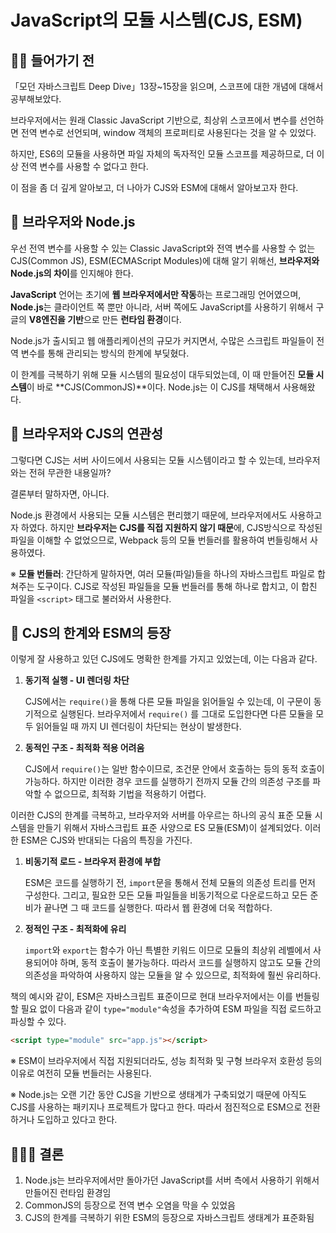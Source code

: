 # JavaScript의 모듈 시스템(CJS, ESM)

## ✋🏻 들어가기 전

「모던 자바스크립트 Deep Dive」13장~15장을 읽으며, 스코프에 대한 개념에 대해서 공부해보았다.

브라우저에서는 원래 Classic JavaScript 기반으로, 최상위 스코프에서 변수를 선언하면 전역 변수로 선언되며, window 객체의 프로퍼티로 사용된다는 것을 알 수 있었다.

하지만, ES6의 모듈을 사용하면 파일 자체의 독자적인 모듈 스코프를 제공하므로, 더 이상 전역 변수를 사용할 수 없다고 한다.

이 점을 좀 더 깊게 알아보고, 더 나아가 CJS와 ESM에 대해서 알아보고자 한다.

## 🤔 브라우저와 Node.js

우선 전역 변수를 사용할 수 있는 Classic JavaScript와 전역 변수를 사용할 수 없는 CJS(Common JS), ESM(ECMAScript Modules)에 대해 알기 위해선, **브라우저와 Node.js의 차이**를 인지해야 한다.

**JavaScript** 언어는 초기에 **웹 브라우저에서만 작동**하는 프로그래밍 언어였으며, **Node.js**는 클라이언트 쪽 뿐만 아니라, 서버 쪽에도 JavaScript를 사용하기 위해서 구글의 **V8엔진을 기반**으로 만든 **런타임 환경**이다.

Node.js가 출시되고 웹 애플리케이션의 규모가 커지면서, 수많은 스크립트 파일들이 전역 변수를 통해 관리되는 방식의 한계에 부딪혔다.

이 한계를 극복하기 위해 모듈 시스템의 필요성이 대두되었는데, 이 때 만들어진 **모듈 시스템**이 바로 **CJS(CommonJS)**이다. Node.js는 이 CJS를 채택해서 사용해왔다.

## 🤔 브라우저와 CJS의 연관성

그렇다면 CJS는 서버 사이드에서 사용되는 모듈 시스템이라고 할 수 있는데, 브라우저와는 전혀 무관한 내용일까?

결론부터 말하자면, 아니다.

Node.js 환경에서 사용되는 모듈 시스템은 편리했기 때문에, 브라우저에서도 사용하고자 하였다. 하지만 **브라우저는** **CJS를 직접 지원하지 않기 때문**에, CJS방식으로 작성된 파일을 이해할 수 없었으므로, Webpack 등의 모듈 번들러를 활용하여 번들링해서 사용하였다.

※ **모듈 번들러**: 간단하게 말하자면, 여러 모듈(파일)들을 하나의 자바스크립트 파일로 합쳐주는 도구이다. CJS로 작성된 파일들을 모듈 번들러를 통해 하나로 합치고, 이 합친 파일을 `<script>` 태그로 불러와서 사용한다.

## 🤔 CJS의 한계와 ESM의 등장

이렇게 잘 사용하고 있던 CJS에도 명확한 한계를 가지고 있었는데, 이는 다음과 같다.

1. **동기적 실행 - UI 렌더링 차단**

   CJS에서는 `require()`을 통해 다른 모듈 파일을 읽어들일 수 있는데, 이 구문이 동기적으로 실행된다. 브라우저에서 `require()` 를 그대로 도입한다면 다른 모듈을 모두 읽어들일 때 까지 UI 렌더링이 차단되는 현상이 발생한다.

2. **동적인 구조 - 최적화 적용 어려움**

   CJS에서 `require()`는 일반 함수이므로, 조건문 안에서 호출하는 등의 동적 호출이 가능하다. 하지만 이러한 경우 코드를 실행하기 전까지 모듈 간의 의존성 구조를 파악할 수 없으므로, 최적화 기법을 적용하기 어렵다.

이러한 CJS의 한계를 극복하고, 브라우저와 서버를 아우르는 하나의 공식 표준 모듈 시스템을 만들기 위해서 자바스크립트 표준 사양으로 ES 모듈(ESM)이 설계되었다. 이러한 ESM은 CJS와 반대되는 다음의 특징을 가진다.

1. **비동기적 로드 - 브라우저 환경에 부합**

   ESM은 코드를 실행하기 전, `import`문을 통해서 전체 모듈의 의존성 트리를 먼저 구성한다. 그리고, 필요한 모든 모듈 파일들을 비동기적으로 다운로드하고 모든 준비가 끝나면 그 때 코드를 실행한다. 따라서 웹 환경에 더욱 적합하다.

2. **정적인 구조 - 최적화에 유리**

   `import`와 `export`는 함수가 아닌 특별한 키워드 이므로 모듈의 최상위 레벨에서 사용되어야 하며, 동적 호출이 불가능하다. 따라서 코드를 실행하지 않고도 모듈 간의 의존성을 파악하여 사용하지 않는 모듈을 알 수 있으므로, 최적화에 훨씬 유리하다.

책의 예시와 같이, ESM은 자바스크립트 표준이므로 현대 브라우저에서는 이를 번들링할 필요 없이 다음과 같이 `type="module"`속성을 추가하여 ESM 파일을 직접 로드하고 파싱할 수 있다.

```html
<script type="module" src="app.js"></script>
```

※ ESM이 브라우저에서 직접 지원되더라도, 성능 최적화 및 구형 브라우저 호환성 등의 이유로 여전히 모듈 번들러는 사용된다.

※ Node.js는 오랜 기간 동안 CJS을 기반으로 생태계가 구축되었기 때문에 아직도 CJS를 사용하는 패키지나 프로젝트가 많다고 한다. 따라서 점진적으로 ESM으로 전환하거나 도입하고 있다고 한다.

## 🧑🏻‍⚖️ 결론

1. Node.js는 브라우저에서만 돌아가던 JavaScript를 서버 측에서 사용하기 위해서 만들어진 런타임 환경임
2. CommonJS의 등장으로 전역 변수 오염을 막을 수 있었음
3. CJS의 한계를 극복하기 위한 ESM의 등장으로 자바스크립트 생태계가 표준화됨

